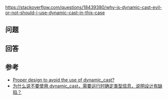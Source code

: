 <https://stackoverflow.com/questions/18439380/why-is-dynamic-cast-evil-or-not-should-i-use-dynamic-cast-in-this-case>

## 问题



## 回答


## 参考

- [Proper design to avoid the use of dynamic_cast?](https://softwareengineering.stackexchange.com/questions/363410/proper-design-to-avoid-the-use-of-dynamic-cast)
- [为什么说不要使用 dynamic_cast，需要运行时确定类型信息，说明设计有缺陷？](https://www.zhihu.com/question/22445339)

